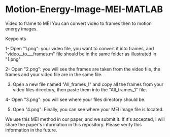 # Motion-Energy-Image-MEI-MATLAB
Video to frame to MEI 
You can convert video to frames then to motion energy images.

Keypoints

  1- Open "1.png": your video file, you want to convert it into frames, and "video__to___frames.m" file should be in the same folder as illustrated in "1.png" 

  2- Open "2.png": you will see the frames are taken from the video file, the frames and your video file are in the same file.                                 
                                                                                                                                                             
  3. Open a new file named "All_frames_1" and copy all the frames from your video files directory, then paste them into the "All_frames_1" file.

  4- Open "3.png": you will see where your files directory should be.

  5. Open "4.png": Finally, you can see where your MEI image file is located.

We use this MEI method in our paper, and we submit it. If ıt's accepted, I will share the paper's information in this repository. 
Please verify this information in the future.
